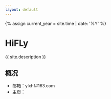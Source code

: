 ```yaml
---
layout: default
---
```


<script type="text/javascript">

	var murl = "http://xhfeng.freeddns.org:8000";
	murl = 'http://192.168.1.20:8000/';
	var myChart = echarts.init(document.getElementById('xhf_home_tmp'));

	option = null;
	function get_tmpdata() {
	    $.get(murl, function (data) {
	        data = data["data"];
	        var kt = [];
	        var ws = [];
	        for (var i = 0; i < data.length; i++) {
	            if (data[i]["did"] == "28FFA83CB416399") {
	                kt.push(data[i]);
	            } else {
	                ws.push(data[i]);
	            }
	        }
	        myChart.setOption(option = {
	            title: {
	                text: '博主家温度'
	            },
	            tooltip: {
	                trigger: 'axis'
	            },
	            xAxis: {
	                data: kt.map(function (item) {
	                    return item["created"];
	                })
	            },
	            yAxis: {
	                type: 'value',
	                min: 18,
	                splitLine: {
	                    show: true
	                }
	            },
	            toolbox: {
	                left: 'center',
	                feature: {
	                    dataZoom: {
	                        yAxisIndex: 'none'
	                    },
	                    restore: {},
	                    saveAsImage: {}
	                }
	            },
	            dataZoom: [{
	                startValue: kt[kt.length-50]["created"]
	            }, {
	                type: 'inside'
	            }],
	            visualMap: {
	                top: 10,
	                right: 10,
	                pieces: [{
	                    gt: -40,
	                    lte: 10,
	                    color: '#ff9933'
	                },{
	                    gt: 10,
	                    lte: 26,
	                    color: '#096'
	                }, {
	                    gt: 26,
	                    lte: 40,
	                    color: '#ffde33'
	                }, {
	                    gt: 42,
	                    color: '#ffde33'
	                }],
	                outOfRange: {
	                    color: '#999'
	                }
	            },
	            series: [{
	                name: '客厅温度',
	                type: 'line',
	                data: kt.map(function (item) {
	                    return item["value"];
	                }),
	                smooth: true,
	                markLine: {
	                    silent: true,
	                    data: [{
	                        yAxis: 50
	                    }, {
	                        yAxis: 100
	                    }, {
	                        yAxis: 150
	                    }, {
	                        yAxis: 200
	                    }, {
	                        yAxis: 300
	                    }]
	                }
	            },{
	                name: '卧室温度',
	                type: 'line',
	                data: ws.map(function (item) {
	                    return item["value"];
	                }),
	                smooth: true,
	                markLine: {
	                    silent: true,
	                    data: [{
	                        yAxis: 50
	                    }, {
	                        yAxis: 100
	                    }, {
	                        yAxis: 150
	                    }, {
	                        yAxis: 200
	                    }, {
	                        yAxis: 300
	                    }]
	                }
	            }]
	        });
	    });
	    if (option && typeof option === "object") {
	        myChart.setOption(option, true);
	    }
	}

	get_tmpdata();


</script>
{% assign current_year = site.time | date: '%Y' %}

HiFLy
===
{{ site.description }}
## 概况

- 邮箱：ylxhf#163.com
- 主页：


<div id="xhf_home_tmp" style="height: 100%"> </div>
       <script type="text/javascript" src="http://echarts.baidu.com/gallery/vendors/echarts/echarts.min.js"></script>
       <script type="text/javascript" src="http://echarts.baidu.com/gallery/vendors/echarts-gl/echarts-gl.min.js"></script>
       <script type="text/javascript" src="http://echarts.baidu.com/gallery/vendors/echarts-stat/ecStat.min.js"></script>
       <script type="text/javascript" src="http://echarts.baidu.com/gallery/vendors/echarts/extension/dataTool.min.js"></script>
       <script type="text/javascript" src="http://echarts.baidu.com/gallery/vendors/echarts/map/js/china.js"></script>
       <script type="text/javascript" src="http://echarts.baidu.com/gallery/vendors/echarts/map/js/world.js"></script>
       <script type="text/javascript" src="http://api.map.baidu.com/api?v=2.0&ak=ZUONbpqGBsYGXNIYHicvbAbM"></script>
       <script type="text/javascript" src="http://echarts.baidu.com/gallery/vendors/echarts/extension/bmap.min.js"></script>
       <script type="text/javascript" src="http://echarts.baidu.com/gallery/vendors/simplex.js"></script>


